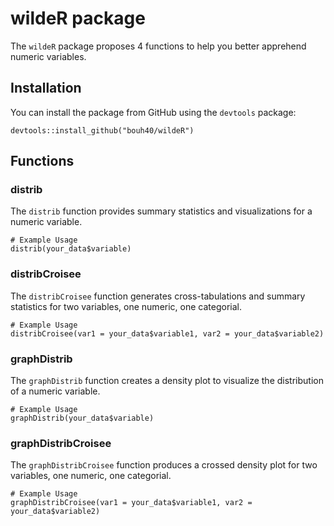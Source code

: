 # wildeR package

The `wildeR` package proposes 4 functions to help you better apprehend numeric variables.

## Installation

You can install the package from GitHub using the `devtools` package:

```
devtools::install_github("bouh40/wildeR")
```

## Functions

### distrib

The `distrib` function provides summary statistics and visualizations for a numeric variable.

```
# Example Usage
distrib(your_data$variable)
```

 
### distribCroisee
The `distribCroisee` function generates cross-tabulations and summary statistics for two variables, one numeric, one categorial.

```
# Example Usage
distribCroisee(var1 = your_data$variable1, var2 = your_data$variable2)
```


### graphDistrib
The `graphDistrib` function creates a density plot to visualize the distribution of a numeric variable.

```
# Example Usage
graphDistrib(your_data$variable)
```


### graphDistribCroisee
The `graphDistribCroisee` function produces a crossed density plot for two variables, one numeric, one categorial.

```
# Example Usage
graphDistribCroisee(var1 = your_data$variable1, var2 = your_data$variable2)
```

